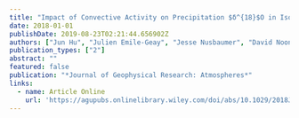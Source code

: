 ```yaml
---
title: "Impact of Convective Activity on Precipitation $δ^{18}$O in Isotope-Enabled General Circulation Models"
date: 2018-01-01
publishDate: 2019-08-23T02:21:44.656902Z
authors: ["Jun Hu", "Julien Emile-Geay", "Jesse Nusbaumer", "David Noone"]
publication_types: ["2"]
abstract: ""
featured: false
publication: "*Journal of Geophysical Research: Atmospheres*"
links:
  - name: Article Online
    url: 'https://agupubs.onlinelibrary.wiley.com/doi/abs/10.1029/2018JD029187'
---
```


